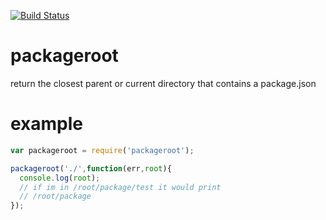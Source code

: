 
[![Build Status](https://secure.travis-ci.org/soldair/node-packageroot.png)](http://travis-ci.org/soldair/node-packageroot)

packageroot
===========

return the closest parent or current directory that contains a package.json


example
=======

```js
var packageroot = require('packageroot');

packageroot('./',function(err,root){
  console.log(root);
  // if im in /root/package/test it would print 
  // /root/package 
});


```




